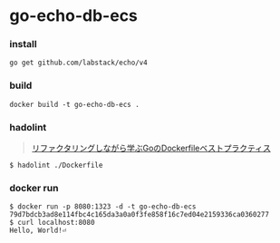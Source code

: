 # go-echo-db-ecs

### install
```
go get github.com/labstack/echo/v4
```


### build
```
docker build -t go-echo-db-ecs . 

```

### hadolint
> [リファクタリングしながら学ぶGoのDockerfileベストプラクティス](https://zenn.dev/mitsu5/articles/b1acc3a8e47bd6#%EF%BC%91.%E9%9D%99%E7%9A%84%E8%A7%A3%E6%9E%90%E3%83%84%E3%83%BC%E3%83%AB%E3%82%92%E4%BD%BF%E3%81%A3%E3%81%A6%E3%81%BF%E3%82%8B)

```
$ hadolint ./Dockerfile
```

### docker run
```
$ docker run -p 8080:1323 -d -t go-echo-db-ecs       
79d7bdcb3ad8e114fbc4c165da3a0a0f3fe858f16c7ed04e2159336ca0360277
$ curl localhost:8080
Hello, World!⏎    
```
